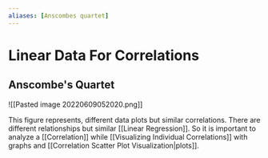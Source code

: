 ```yaml
---
aliases: [Anscombes quartet]
---
```


# Linear Data For Correlations
## Anscombe's Quartet
![[Pasted image 20220609052020.png]]

This figure represents, different data plots but similar correlations. There are different relationships but similar [[Linear Regression]]. So it is important to analyze a [[Correlation]] while  [[Visualizing Individual Correlations]] with graphs and [[Correlation Scatter Plot Visualization|plots]].